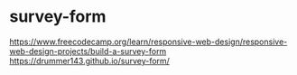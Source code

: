 # survey-form
https://www.freecodecamp.org/learn/responsive-web-design/responsive-web-design-projects/build-a-survey-form
https://drummer143.github.io/survey-form/